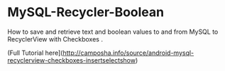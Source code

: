 # MySQL-Recycler-Boolean
How to save and retrieve text and boolean values to and from MySQL to RecyclerView with Checkboxes .

(Full Tutorial here](http://camposha.info/source/android-mysql-recyclerview-checkboxes-insertselectshow)
